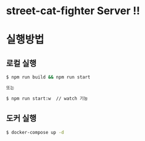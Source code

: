 # street-cat-fighter Server !!

# 실행방법

## 로컬 실행

```sh
$ npm run build && npm run start

또는

$ npm run start:w  // watch 기능
```

## 도커 실행

```sh
$ docker-compose up -d
```

